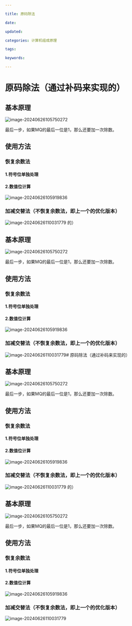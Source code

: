 ```yaml
---

title: 原码除法

date: 

updated: 

categories: 计算机组成原理

tags: 

keywords: 

---
```

# 原码除法（通过补码来实现的）

## 基本原理

![image-20240626105750272](../TyporaImage/计算机组成原理图片/image-20240626105750272.png)

最后一步，如果MQ的最后一位是1，那么还要加一次除数。

## 使用方法

### 恢复余数法

#### 1.符号位单独处理

#### 2.数值位计算

![image-20240626105919836](../TyporaImage/计算机组成原理图片/image-20240626105919836.png)

### 加减交替法（不恢复余数法，即上一个的优化版本）

![image-20240626110031779](../TyporaImage/计算机组成原理图片/image-20240626110031779.png)
的）

## 基本原理

![image-20240626105750272](../TyporaImage/计算机组成原理图片/image-20240626105750272.png)

最后一步，如果MQ的最后一位是1，那么还要加一次除数。

## 使用方法

### 恢复余数法

#### 1.符号位单独处理

#### 2.数值位计算

![image-20240626105919836](../TyporaImage/计算机组成原理图片/image-20240626105919836.png)

### 加减交替法（不恢复余数法，即上一个的优化版本）

![image-20240626110031779](../TyporaImage/计算机组成原理图片/image-20240626110031779.png)# 原码除法（通过补码来实现的）

## 基本原理

![image-20240626105750272](../TyporaImage/计算机组成原理图片/image-20240626105750272.png)

最后一步，如果MQ的最后一位是1，那么还要加一次除数。

## 使用方法

### 恢复余数法

#### 1.符号位单独处理

#### 2.数值位计算

![image-20240626105919836](../TyporaImage/计算机组成原理图片/image-20240626105919836.png)

### 加减交替法（不恢复余数法，即上一个的优化版本）

![image-20240626110031779](../TyporaImage/计算机组成原理图片/image-20240626110031779.png)
的）

## 基本原理

![image-20240626105750272](../TyporaImage/计算机组成原理图片/image-20240626105750272.png)

最后一步，如果MQ的最后一位是1，那么还要加一次除数。

## 使用方法

### 恢复余数法

#### 1.符号位单独处理

#### 2.数值位计算

![image-20240626105919836](../TyporaImage/计算机组成原理图片/image-20240626105919836.png)

### 加减交替法（不恢复余数法，即上一个的优化版本）

![image-20240626110031779](../TyporaImage/计算机组成原理图片/image-20240626110031779.png)
